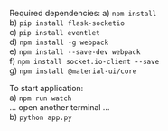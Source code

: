 Required dependencies:
  a) `npm install`  
  b) `pip install flask-socketio`  
  c) `pip install eventlet`  
  d) `npm install -g webpack`  
  e) `npm install --save-dev webpack`  
  f) `npm install socket.io-client --save`  
  g) `npm install @material-ui/core`

  
To start application: <br>
  a) `npm run watch` <br>
  ... open another terminal ... <br>
  b) `python app.py`

